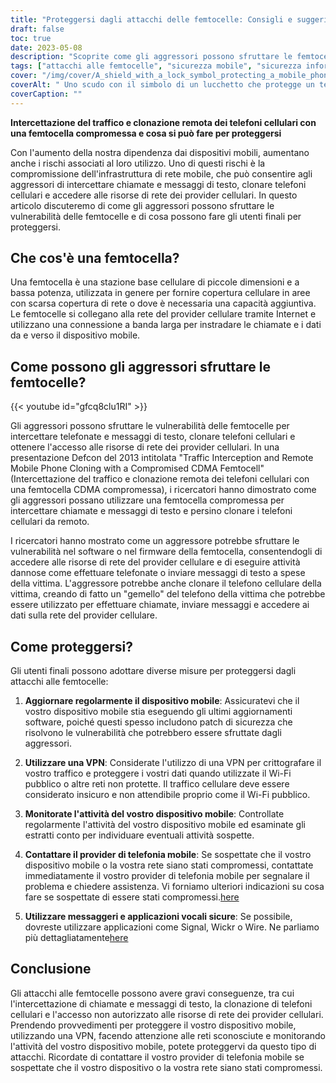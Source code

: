 ```yaml
---
title: "Proteggersi dagli attacchi delle femtocelle: Consigli e suggerimenti."
draft: false
toc: true
date: 2023-05-08
description: "Scoprite come gli aggressori possono sfruttare le femtocelle per intercettare chiamate e messaggi e cosa potete fare per proteggervi da questi attacchi."
tags: ["attacchi alle femtocelle", "sicurezza mobile", "sicurezza informatica", "reti cellulari", "VPN", "clonazione del telefono", "data privacy", "sicurezza in Internet", "dispositivi mobili", "fornitori di servizi cellulari", "sicurezza della rete", "sicurezza wireless", "sicurezza dei telefoni cellulari", "vulnerabilità", "attacchi informatici", "patch di sicurezza", "crittografia dei dati", "criminalità informatica", "suggerimenti per la sicurezza", "messaggistica sicura"]
cover: "/img/cover/A_shield_with_a_lock_symbol_protecting_a_mobile_phone.png"
coverAlt: " Uno scudo con il simbolo di un lucchetto che protegge un telefono cellulare dalla mano di un hacker che cerca di accedervi."
coverCaption: ""
---
```


**Intercettazione del traffico e clonazione remota dei telefoni cellulari con una femtocella compromessa e cosa si può fare per proteggersi**

Con l'aumento della nostra dipendenza dai dispositivi mobili, aumentano anche i rischi associati al loro utilizzo. Uno di questi rischi è la compromissione dell'infrastruttura di rete mobile, che può consentire agli aggressori di intercettare chiamate e messaggi di testo, clonare telefoni cellulari e accedere alle risorse di rete dei provider cellulari. In questo articolo discuteremo di come gli aggressori possono sfruttare le vulnerabilità delle femtocelle e di cosa possono fare gli utenti finali per proteggersi.

## Che cos'è una femtocella?

Una femtocella è una stazione base cellulare di piccole dimensioni e a bassa potenza, utilizzata in genere per fornire copertura cellulare in aree con scarsa copertura di rete o dove è necessaria una capacità aggiuntiva. Le femtocelle si collegano alla rete del provider cellulare tramite Internet e utilizzano una connessione a banda larga per instradare le chiamate e i dati da e verso il dispositivo mobile.

## Come possono gli aggressori sfruttare le femtocelle?

{{< youtube id="gfcq8clu1RI" >}}

Gli aggressori possono sfruttare le vulnerabilità delle femtocelle per intercettare telefonate e messaggi di testo, clonare telefoni cellulari e ottenere l'accesso alle risorse di rete dei provider cellulari. In una presentazione Defcon del 2013 intitolata "Traffic Interception and Remote Mobile Phone Cloning with a Compromised CDMA Femtocell" (Intercettazione del traffico e clonazione remota dei telefoni cellulari con una femtocella CDMA compromessa), i ricercatori hanno dimostrato come gli aggressori possano utilizzare una femtocella compromessa per intercettare chiamate e messaggi di testo e persino clonare i telefoni cellulari da remoto.

I ricercatori hanno mostrato come un aggressore potrebbe sfruttare le vulnerabilità nel software o nel firmware della femtocella, consentendogli di accedere alle risorse di rete del provider cellulare e di eseguire attività dannose come effettuare telefonate o inviare messaggi di testo a spese della vittima. L'aggressore potrebbe anche clonare il telefono cellulare della vittima, creando di fatto un "gemello" del telefono della vittima che potrebbe essere utilizzato per effettuare chiamate, inviare messaggi e accedere ai dati sulla rete del provider cellulare.

## Come proteggersi?

Gli utenti finali possono adottare diverse misure per proteggersi dagli attacchi alle femtocelle:

1. **Aggiornare regolarmente il dispositivo mobile**: Assicuratevi che il vostro dispositivo mobile stia eseguendo gli ultimi aggiornamenti software, poiché questi spesso includono patch di sicurezza che risolvono le vulnerabilità che potrebbero essere sfruttate dagli aggressori.
   
2. **Utilizzare una VPN**: Considerate l'utilizzo di una VPN per crittografare il vostro traffico e proteggere i vostri dati quando utilizzate il Wi-Fi pubblico o altre reti non protette. Il traffico cellulare deve essere considerato insicuro e non attendibile proprio come il Wi-Fi pubblico.

3. **Monitorate l'attività del vostro dispositivo mobile**: Controllate regolarmente l'attività del vostro dispositivo mobile ed esaminate gli estratti conto per individuare eventuali attività sospette.

4. **Contattare il provider di telefonia mobile**: Se sospettate che il vostro dispositivo mobile o la vostra rete siano stati compromessi, contattate immediatamente il vostro provider di telefonia mobile per segnalare il problema e chiedere assistenza. Vi forniamo ulteriori indicazioni su cosa fare se sospettate di essere stati compromessi.[here](https://simeononsecurity.com/articles/what-to-do-if-you-suspect-your-computer-phone-or-email-is-compromised/)

5. **Utilizzare messaggeri e applicazioni vocali sicure**: Se possibile, dovreste utilizzare applicazioni come Signal, Wickr o Wire. Ne parliamo più dettagliatamente[here](https://simeononsecurity.com/recommendations/messengers/)

## Conclusione

Gli attacchi alle femtocelle possono avere gravi conseguenze, tra cui l'intercettazione di chiamate e messaggi di testo, la clonazione di telefoni cellulari e l'accesso non autorizzato alle risorse di rete dei provider cellulari. Prendendo provvedimenti per proteggere il vostro dispositivo mobile, utilizzando una VPN, facendo attenzione alle reti sconosciute e monitorando l'attività del vostro dispositivo mobile, potete proteggervi da questo tipo di attacchi. Ricordate di contattare il vostro provider di telefonia mobile se sospettate che il vostro dispositivo o la vostra rete siano stati compromessi.
